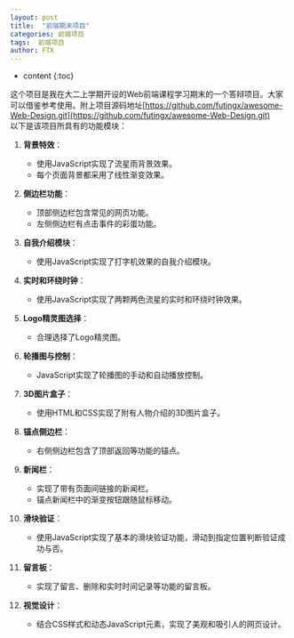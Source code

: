 ```yaml
---
layout: post
title:  "前端期末项目"
categories: 前端项目
tags:  前端项目
author: FTX
---
```


* content
{:toc}

这个项目是我在大二上学期开设的Web前端课程学习期末的一个答辩项目。大家可以借鉴参考使用。附上项目源码地址[https://github.com/futingx/awesome-Web-Design.git](https://github.com/futingx/awesome-Web-Design.git)
<br>
以下是该项目所具有的功能模块：
1. **背景特效**：
   - 使用JavaScript实现了流星雨背景效果。
   - 每个页面背景都采用了线性渐变效果。

2. **侧边栏功能**：
   - 顶部侧边栏包含常见的网页功能。
   - 左侧侧边栏有点击事件的彩蛋功能。

3. **自我介绍模块**：
   - 使用JavaScript实现了打字机效果的自我介绍模块。

4. **实时和环绕时钟**：
   - 使用JavaScript实现了两颗两色流星的实时和环绕时钟效果。

5. **Logo精灵图选择**：
   - 合理选择了Logo精灵图。

6. **轮播图与控制**：
   - JavaScript实现了轮播图的手动和自动播放控制。

7. **3D图片盒子**：
   - 使用HTML和CSS实现了附有人物介绍的3D图片盒子。

8. **锚点侧边栏**：
   - 右侧侧边栏包含了顶部返回等功能的锚点。

9. **新闻栏**：
   - 实现了带有页面间链接的新闻栏。
   - 锚点新闻栏中的渐变按钮跟随鼠标移动。

10. **滑块验证**：
    - 使用JavaScript实现了基本的滑块验证功能，滑动到指定位置判断验证成功与否。

11. **留言板**：
    - 实现了留言、删除和实时时间记录等功能的留言板。

12. **视觉设计**：
    - 结合CSS样式和动态JavaScript元素，实现了美观和吸引人的网页设计。

